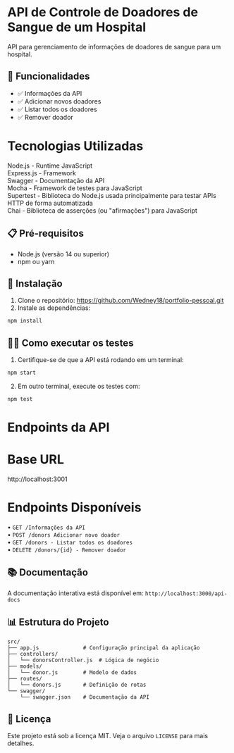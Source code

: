 # API de Controle de Doadores de Sangue de um Hospital

API para gerenciamento de informações de doadores de sangue para um hospital.

## 🚀 Funcionalidades

- ✅ Informações da API
- ✅ Adicionar novos doadores
- ✅ Listar todos os doadores
- ✅ Remover doador

# Tecnologias Utilizadas
Node.js - Runtime JavaScript                                                                                                             
Express.js - Framework                                                                      
Swagger - Documentação da API                                                                                                            
Mocha - Framework de testes para JavaScript                                                                                              
Supertest - Biblioteca do Node.js usada principalmente para testar APIs HTTP de forma automatizada                                       
Chai - Biblioteca de asserções (ou "afirmações") para JavaScript                                                                         


## 📋 Pré-requisitos

- Node.js (versão 14 ou superior)
- npm ou yarn

## 🔧 Instalação

1. Clone o repositório: https://github.com/Wedney18/portfolio-pessoal.git
2. Instale as dependências:
```bash
npm install
```

## 🏃‍♂️ Como executar os testes

1. Certifique-se de que a API está rodando em um terminal:
```bash
npm start
```
2. Em outro terminal, execute os testes com:
```bash
npm test
```

# Endpoints da API
# Base URL
http://localhost:3001


# Endpoints Disponíveis
• `GET /Informações da API`           
• `POST /donors Adicionar novo doador`              
• `GET /donors - Listar todos os doadores`               
• `DELETE /donors/{id} - Remover doador`


## 📚 Documentação

A documentação interativa está disponível em: `http://localhost:3000/api-docs`


## 📊 Estrutura do Projeto

```
src/
├── app.js              # Configuração principal da aplicação
├── controllers/
│   └── donorsController.js  # Lógica de negócio
├── models/
│   └── donor.js        # Modelo de dados
├── routes/
│   └── donors.js       # Definição de rotas
└── swagger/
    └── swagger.json    # Documentação da API
```


## 📄 Licença

Este projeto está sob a licença MIT. Veja o arquivo `LICENSE` para mais detalhes.
